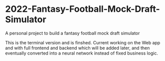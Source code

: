 # 2022-Fantasy-Football-Mock-Draft-Simulator
A personal project to build a fantasy football mock draft simulator

This is the terminal version and is finshed. Current working on the Web app and with full frontend and backend which will be added later, and then eventually converted into a neural network instead of fixed business logic.